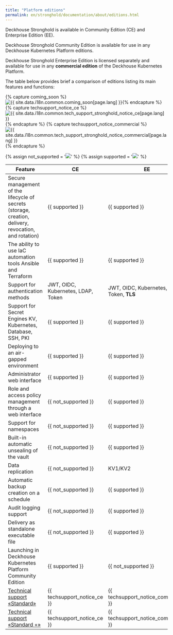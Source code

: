 ```yaml
---
title: "Platform editions"
permalink: en/stronghold/documentation/about/editions.html
---
```


Deckhouse Stronghold is available in Community Edition (CE) and Enterprise Edition (EE).

Deckhouse Stronghold Community Edition is available for use in any Deckhouse Kubernetes Platform editions.

Deckhouse Stronghold Enterprise Edition is licensed separately and available for use in any **commercial edition** of the Deckhouse Kubernetes Platform.

The table below provides brief a comparison of editions listing its main features and functions:

{% capture coming_soon %}<img src="/images/icons/note.svg" title="{{ site.data.i18n.common.coming_soon[page.lang] }}" aria-expanded="false">{% endcapture %}
{% capture techsupport_notice_ce %}<img src="/images/icons/intermediate_v2.svg" title="{{ site.data.i18n.common.tech_support_stronghold_notice_ce[page.lang] }}" aria-expanded="false">{% endcapture %}
{% capture techsupport_notice_commercial %}<img src="/images/icons/intermediate_v2.svg" title="{{ site.data.i18n.common.tech_support_stronghold_notice_commercial[page.lang] }}" aria-expanded="false">{% endcapture %}

{% assign not_supported = '<img src="/images/icons/not_supported_v2.svg">' %}
{% assign supported = '<img src="/images/icons/supported_v2.svg">' %}

| Feature                                                                                               | CE                                 | EE                                          |
|-------------------------------------------------------------------------------------------------------|------------------------------------|---------------------------------------------|
| Secure management of the lifecycle of secrets (storage, creation, delivery, revocation, and rotation) | {{ supported }}                    | {{ supported }}                             |
| The ability to use IaC automation tools Ansible and Terraform                                         | {{ supported }}                    | {{ supported }}                             |
| Support for authentication methods                                                                    | JWT, OIDC, Kubernetes, LDAP, Token | JWT, OIDC, Kubernetes, LDAP, Token, **TLS** |
| Support for Secret Engines KV, Kubernetes, Database, SSH, PKI                                         | {{ supported }}                    | {{ supported }}                             |
| Deploying to an air-gapped environment                                                                | {{ supported }}                    | {{ supported }}                             |
| Administrator web interface                                                                           | {{ supported }}                    | {{ supported }}                             |
| Role and access policy management through a web interface                                             | {{ not_supported }}                | {{ supported }}                             |
| Support for namespaces                                                                                | {{ not_supported }}                | {{ supported }}                             |
| Built-in automatic unsealing of the vault                                                             | {{ not_supported }}                | {{ supported }}                             |
| Data replication                                                                                      | {{ not_supported }}                | KV1/KV2                                     |
| Automatic backup creation on a schedule                                                               | {{ not_supported }}                | {{ supported }}                             |
| Audit logging support                                                                                 | {{ not_supported }}                | {{ supported }}                             |
| Delivery as standalone executable file                                                                | {{ not_supported }}                | {{ supported }}                             |
| Launching in Deckhouse Kubernetes Platform Community Edition                                          | {{ supported }}                    | {{ not_supported }}                         |
| [Technical support «Standard»](https://deckhouse.io/tech-support/)                                    | {{ techsupport_notice_ce }}        | {{ techsupport_notice_commercial }}         |
| [Technical support «Standard +»](https://deckhouse.io/tech-support/)                                  | {{ techsupport_notice_ce }}        | {{ techsupport_notice_commercial }}         |
